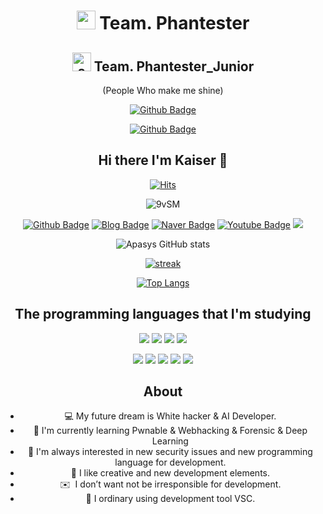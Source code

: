 <div align="center">

# <img width="30" alt="small" src="https://user-images.githubusercontent.com/67867993/141731858-1feb2ece-6170-44a0-a0b6-2a94933cc3da.png"> Team. Phantester
## <img width="30" alt="small" src="https://user-images.githubusercontent.com/67867993/142658806-2a48256f-5f7d-4721-9f0f-b085c65d24c7.png"> Team. Phantester_Junior
  
(People Who make me shine)

 [![Github Badge](http://img.shields.io/badge/-Phantester%20-black?style=for-the-badge&logo=github&link=https://github.com/Phantester)](https://github.com/Phantester)

 [![Github Badge](http://img.shields.io/badge/-Phantester_Junior%20-black?style=for-the-badge&logo=github&link=https://https://github.com/Phantester-Junior)](https://github.com/Phantester-Junior)

  
## Hi there I'm Kaiser 👋
  
[![Hits](https://hits.seeyoufarm.com/api/count/incr/badge.svg?style=for-the-badge&url=https://github.com/Kaiser)](https://hits.seeyoufarm.com) 

![9vSM](https://user-images.githubusercontent.com/67867993/141971270-617e5ce1-8bab-4c63-a4b2-de0c5c71727f.gif)
  
  
[![Github Badge](http://img.shields.io/badge/-Github%20-black?style=for-the-badge&logo=github&link=https://github.com/Phantester-Kaiser)](https://github.com/apasys)
[![Blog Badge](http://img.shields.io/badge/-Blog%20-black?style=for-the-badge&logo=Stitcher&link=https://github.com/Phantester-Kaiser)](https://Phantester-Kaiser.github.io)
[![Naver Badge](https://img.shields.io/badge/Naver-03C75A?style=for-the-badge&logo=NativeScript&link=https://blog.naver.com/dsph9245)](https://blog.naver.com/dsph9245)
[![Youtube Badge](https://img.shields.io/badge/Youtube-ff0000?style=for-the-badge&logo=youtube&link=https://www.youtube.com/channel/UCzvy3twsV4JbESQR9vt1UaA)](https://www.youtube.com/channel/UCzvy3twsV4JbESQR9vt1UaA)
<a href="https://velog.io/@dsph9245" target="_blank"><img src="https://img.shields.io/badge/Velog-20c997?style=for-the-badge&logo=Vimeo&logoColor=white"/></a>

![Apasys GitHub stats](https://github-readme-stats.vercel.app/api?username=Phantester-Kaiser&show_icons=true&theme=react)

[![streak](https://github-readme-streak-stats.herokuapp.com/?user=Phantester-Kaiser&theme=react)](https://github.com/Phantester-Kaiser)

[![Top Langs](https://github-readme-stats.vercel.app/api/top-langs/?username=Phantester-Kaiser&langs_count=10&layout=compact&show_icons=true&theme=react)](https://github.com/Phantester-Kaiser/github-readme-stats)



  
## The programming languages that I'm studying

</div>
  
<div align="center">

<img src="https://img.shields.io/badge/C-222222?style=for-the-badge&logo=c%2B%2B&logoColor=white"/></a> <img src="https://img.shields.io/badge/Python-3776AB?style=for-the-badge&logo=Python&logoColor=white"/></a> <img src="https://img.shields.io/badge/C++-00599C?style=for-the-badge&logo=c%2B%2B&logoColor=white"/></a> <img src="https://img.shields.io/badge/Java-FF9900?style=for-the-badge&logo=Java&logoColor=white"/></a>

<img src="https://img.shields.io/badge/Jupyter-F37626?style=for-the-badge&logo=Jupyter&logoColor=white"/></a>
<img src="https://img.shields.io/badge/PHP-777BB4?style=for-the-badge&logo=PHP&logoColor=white"/></a>
<img src="https://img.shields.io/badge/JavaScript-F7DF1E?style=for-the-badge&logo=JavaScript&logoColor=white"/></a> 
<img src="https://img.shields.io/badge/HTML5-E34F26?style=for-the-badge&logo=HTML5&logoColor=white"/></a> 
<img src="https://img.shields.io/badge/CSS3-1572B6?style=for-the-badge&logo=CSS3&logoColor=white"/></a> 
  
</div>  

<div align="center">

## About 
- 💻  My future dream is White hacker & AI Developer. 
- 🌱  I'm currently learning  Pwnable & Webhacking & Forensic & Deep Learning 
- 🔭  I'm always interested in new security issues and new programming language for development.
- 🐼  I like creative and new development elements.
- ✉️  I don’t want not be irresponsible for development.
- 🐧  I ordinary using development tool VSC.
  
</div>
